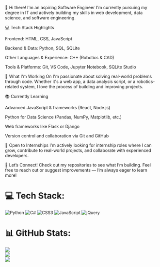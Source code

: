 👋 Hi there! I'm an aspiring Software Engineer
I'm currently pursuing my degree in IT and actively building my skills in web development, data science, and software engineering.

💻 Tech Stack Highlights

Frontend: HTML, CSS, JavaScript

Backend & Data: Python, SQL, SQLite

Other Languages & Experience: C++ (Robotics & CAD)

Tools & Platforms: Git, VS Code, Jupyter Notebook, SQLite Studio

🚀 What I'm Working On
I'm passionate about solving real-world problems through code. Whether it's a web app, a data analysis script, or a robotics-related system, I love the process of building and improving projects.

📚 Currently Learning

Advanced JavaScript & frameworks (React, Node.js)

Python for Data Science (Pandas, NumPy, Matplotlib, etc.)

Web frameworks like Flask or Django

Version control and collaboration via Git and GitHub

📂 Open to Internships
I'm actively looking for internship roles where I can grow, contribute to real-world projects, and collaborate with experienced developers.

🔗 Let’s Connect!
Check out my repositories to see what I’m building. Feel free to reach out or suggest improvements — I’m always eager to learn more!


# 💻 Tech Stack:
![Python](https://img.shields.io/badge/python-3670A0?style=for-the-badge&logo=python&logoColor=ffdd54) ![C#](https://img.shields.io/badge/c%23-%23239120.svg?style=for-the-badge&logo=csharp&logoColor=white) ![CSS3](https://img.shields.io/badge/css3-%231572B6.svg?style=for-the-badge&logo=css3&logoColor=white) ![JavaScript](https://img.shields.io/badge/javascript-%23323330.svg?style=for-the-badge&logo=javascript&logoColor=%23F7DF1E)  ![jQuery](https://img.shields.io/badge/jquery-%230769AD.svg?style=for-the-badge&logo=jquery&logoColor=white)
# 📊 GitHub Stats:
![](https://github-readme-stats.vercel.app/api?username=codewithgradi&theme=merko&hide_border=false&include_all_commits=false&count_private=false)<br/>
![](https://nirzak-streak-stats.vercel.app/?user=codewithgradi&theme=merko&hide_border=false)<br/>
![](https://github-readme-stats.vercel.app/api/top-langs/?username=codewithgradi&theme=merko&hide_border=false&include_all_commits=false&count_private=false&layout=compact)



<!-- Proudly created with GPRM ( https://gprm.itsvg.in ) -->
